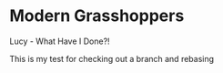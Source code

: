 # Modern Grasshoppers
Lucy - What Have I Done?!

This is my test for checking out a branch and rebasing
